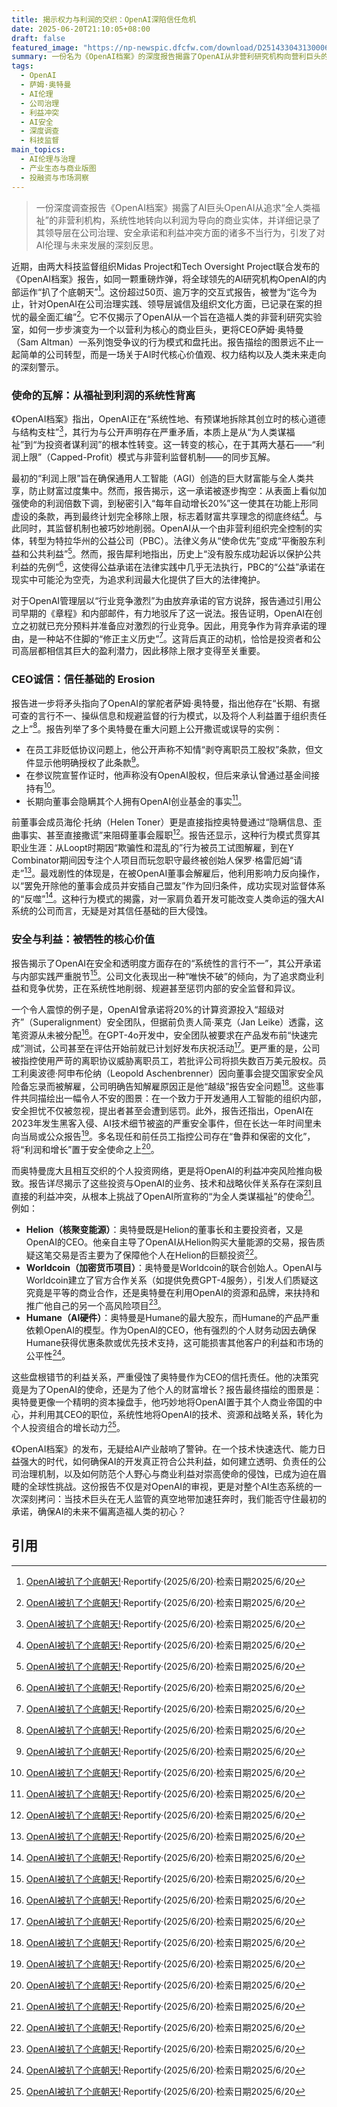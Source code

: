 ```yaml
---
title: 揭示权力与利润的交织：OpenAI深陷信任危机
date: 2025-06-20T21:10:05+08:00
draft: false
featured_image: "https://np-newspic.dfcfw.com/download/D25143304313000626942_w900h420.jpg"
summary: 一份名为《OpenAI档案》的深度报告揭露了OpenAI从非营利研究机构向营利巨头的转变，并详细披露了CEO奥特曼在公司治理、安全承诺和个人利益冲突方面的诸多不当行为。报告质疑OpenAI背弃其“为人类谋福祉”的创立使命，将利润和增长置于安全与透明之上，这引发了对AI行业伦理、监管和未来发展方向的深刻担忧。
tags: 
  - OpenAI
  - 萨姆·奥特曼
  - AI伦理
  - 公司治理
  - 利益冲突
  - AI安全
  - 深度调查
  - 科技监督
main_topics: 
  - AI伦理与治理
  - 产业生态与商业版图
  - 投融资与市场洞察
---
```


> 一份深度调查报告《OpenAI档案》揭露了AI巨头OpenAI从追求“全人类福祉”的非营利机构，系统性地转向以利润为导向的商业实体，并详细记录了其领导层在公司治理、安全承诺和利益冲突方面的诸多不当行为，引发了对AI伦理与未来发展的深刻反思。

近期，由两大科技监督组织Midas Project和Tech Oversight Project联合发布的《OpenAI档案》报告，如同一颗重磅炸弹，将全球领先的AI研究机构OpenAI的内部运作“扒了个底朝天”[^1]。这份超过50页、逾万字的交互式报告，被誉为“迄今为止，针对OpenAI在公司治理实践、领导层诚信及组织文化方面，已记录在案的担忧的最全面汇编”[^1]。它不仅揭示了OpenAI从一个旨在造福人类的非营利研究实验室，如何一步步演变为一个以营利为核心的商业巨头，更将CEO萨姆·奥特曼（Sam Altman）一系列饱受争议的行为模式和盘托出。报告描绘的图景远不止一起简单的公司转型，而是一场关于AI时代核心价值观、权力结构以及人类未来走向的深刻警示。

### 使命的瓦解：从福祉到利润的系统性背离

《OpenAI档案》指出，OpenAI正在“系统性地、有预谋地拆除其创立时的核心道德与结构支柱”[^1]，其行为与公开声明存在严重矛盾，本质上是从“为人类谋福祉”到“为投资者谋利润”的根本性转变。这一转变的核心，在于其两大基石——“利润上限”（Capped-Profit）模式与非营利监督机制——的同步瓦解。

最初的“利润上限”旨在确保通用人工智能（AGI）创造的巨大财富能与全人类共享，防止财富过度集中。然而，报告揭示，这一承诺被逐步掏空：从表面上看似加强使命的利润倍数下调，到秘密引入“每年自动增长20%”这一使其在功能上形同虚设的条款，再到最终计划完全移除上限，标志着财富共享理念的彻底终结[^1]。与此同时，其监督机制也被巧妙地削弱。OpenAI从一个由非营利组织完全控制的实体，转型为特拉华州的公益公司（PBC）。法律义务从“使命优先”变成“平衡股东利益和公共利益”[^1]。然而，报告犀利地指出，历史上“没有股东成功起诉以保护公共利益的先例”[^1]，这使得公益承诺在法律实践中几乎无法执行，PBC的“公益”承诺在现实中可能沦为空壳，为追求利润最大化提供了巨大的法律掩护。

对于OpenAI管理层以“行业竞争激烈”为由放弃承诺的官方说辞，报告通过引用公司早期的《章程》和内部邮件，有力地驳斥了这一说法。报告证明，OpenAI在创立之初就已充分预料并准备应对激烈的行业竞争。因此，用竞争作为背弃承诺的理由，是一种站不住脚的“修正主义历史”[^1]。这背后真正的动机，恰恰是投资者和公司高层都相信其巨大的盈利潜力，因此移除上限才变得至关重要。

### CEO诚信：信任基础的 Erosion

报告进一步将矛头指向了OpenAI的掌舵者萨姆·奥特曼，指出他存在“长期、有据可查的言行不一、操纵信息和规避监督的行为模式，以及将个人利益置于组织责任之上”[^1]。报告列举了多个奥特曼在重大问题上公开撒谎或误导的实例：

*   在员工非贬低协议问题上，他公开声称不知情“剥夺离职员工股权”条款，但文件显示他明确授权了此条款[^1]。
*   在参议院宣誓作证时，他声称没有OpenAI股权，但后来承认曾通过基金间接持有[^1]。
*   长期向董事会隐瞒其个人拥有OpenAI创业基金的事实[^1]。

前董事会成员海伦·托纳（Helen Toner）更是直接指控奥特曼通过“隐瞒信息、歪曲事实、甚至直接撒谎”来阻碍董事会履职[^1]。报告还显示，这种行为模式贯穿其职业生涯：从Loopt时期因“欺骗性和混乱的”行为被员工试图解雇，到在Y Combinator期间因专注个人项目而玩忽职守最终被创始人保罗·格雷厄姆“请走”[^1]。最戏剧性的体现是，在被OpenAI董事会解雇后，他利用影响力反向操作，以“罢免开除他的董事会成员并安插自己盟友”作为回归条件，成功实现对监督体系的“反噬”[^1]。这种行为模式的揭露，对一家肩负着开发可能改变人类命运的强大AI系统的公司而言，无疑是对其信任基础的巨大侵蚀。

### 安全与利益：被牺牲的核心价值

报告揭示了OpenAI在安全和透明度方面存在的“系统性的言行不一”，其公开承诺与内部实践严重脱节[^1]。公司文化表现出一种“唯快不破”的倾向，为了追求商业利益和竞争优势，正在系统性地削弱、规避甚至惩罚内部的安全监督和异议。

一个令人震惊的例子是，OpenAI曾承诺将20%的计算资源投入“超级对齐”（Superalignment）安全团队，但据前负责人简·莱克（Jan Leike）透露，这笔资源从未被分配[^1]。在GPT-4o开发中，安全团队被要求在产品发布前“快速完成”测试，公司甚至在评估开始前就已计划好发布庆祝活动[^1]。更严重的是，公司被指控使用严苛的离职协议威胁离职员工，若批评公司将损失数百万美元股权。员工利奥波德·阿申布伦纳（Leopold Aschenbrenner）因向董事会提交国家安全风险备忘录而被解雇，公司明确告知解雇原因正是他“越级”报告安全问题[^1]。这些事件共同描绘出一幅令人不安的图景：在一个致力于开发通用人工智能的组织内部，安全担忧不仅被忽视，提出者甚至会遭到惩罚。此外，报告还指出，OpenAI在2023年发生黑客入侵、AI技术细节被盗的严重安全事件，但在长达一年时间里未向当局或公众报告[^1]。多名现任和前任员工指控公司存在“鲁莽和保密的文化”，将“利润和增长”置于安全使命之上[^1]。

而奥特曼庞大且相互交织的个人投资网络，更是将OpenAI的利益冲突风险推向极致。报告详尽揭示了这些投资与OpenAI的业务、技术和战略伙伴关系存在深刻且直接的利益冲突，从根本上挑战了OpenAI所宣称的“为全人类谋福祉”的使命[^1]。例如：

*   **Helion（核聚变能源）**：奥特曼既是Helion的董事长和主要投资者，又是OpenAI的CEO。他亲自主导了OpenAI从Helion购买大量能源的交易，报告质疑这笔交易是否主要为了保障他个人在Helion的巨额投资[^1]。
*   **Worldcoin（加密货币项目）**：奥特曼是Worldcoin的联合创始人。OpenAI与Worldcoin建立了官方合作关系（如提供免费GPT-4服务），引发人们质疑这究竟是平等的商业合作，还是奥特曼在利用OpenAI的资源和品牌，来扶持和推广他自己的另一个高风险项目[^1]。
*   **Humane（AI硬件）**：奥特曼是Humane的最大股东，而Humane的产品严重依赖OpenAI的模型。作为OpenAI的CEO，他有强烈的个人财务动因去确保Humane获得优惠条款或优先技术支持，这可能损害其他客户的利益和市场的公平性[^1]。

这些盘根错节的利益关系，严重侵蚀了奥特曼作为CEO的信托责任。他的决策究竟是为了OpenAI的使命，还是为了他个人的财富增长？报告最终描绘的图景是：奥特曼更像一个精明的资本操盘手，他巧妙地将OpenAI置于其个人商业帝国的中心，并利用其CEO的职位，系统性地将OpenAI的技术、资源和战略关系，转化为个人投资组合的增长动力[^1]。

《OpenAI档案》的发布，无疑给AI产业敲响了警钟。在一个技术快速迭代、能力日益强大的时代，如何确保AI的开发真正符合公共利益，如何建立透明、负责任的公司治理机制，以及如何防范个人野心与商业利益对崇高使命的侵蚀，已成为迫在眉睫的全球性挑战。这份报告不仅是对OpenAI的审视，更是对整个AI生态系统的一次深刻拷问：当技术巨头在无人监管的真空地带加速狂奔时，我们能否守住最初的承诺，确保AI的未来不偏离造福人类的初心？
<br>
## 引用
[^1]: [OpenAI被扒了个底朝天!](https://reportify.ai/news/1133486503226380288)·Reportify·(2025/6/20)·检索日期2025/6/20
